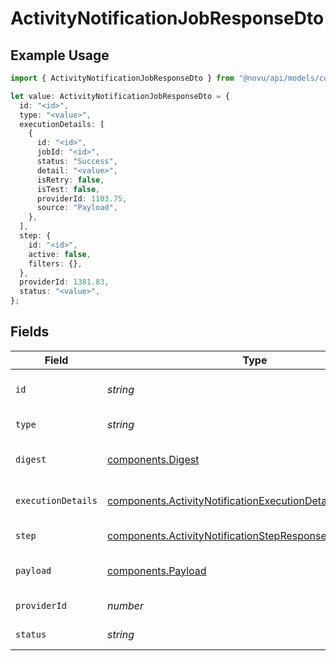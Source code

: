 # ActivityNotificationJobResponseDto

## Example Usage

```typescript
import { ActivityNotificationJobResponseDto } from "@novu/api/models/components";

let value: ActivityNotificationJobResponseDto = {
  id: "<id>",
  type: "<value>",
  executionDetails: [
    {
      id: "<id>",
      jobId: "<id>",
      status: "Success",
      detail: "<value>",
      isRetry: false,
      isTest: false,
      providerId: 1103.75,
      source: "Payload",
    },
  ],
  step: {
    id: "<id>",
    active: false,
    filters: {},
  },
  providerId: 1381.83,
  status: "<value>",
};
```

## Fields

| Field                                                                                                                                    | Type                                                                                                                                     | Required                                                                                                                                 | Description                                                                                                                              |
| ---------------------------------------------------------------------------------------------------------------------------------------- | ---------------------------------------------------------------------------------------------------------------------------------------- | ---------------------------------------------------------------------------------------------------------------------------------------- | ---------------------------------------------------------------------------------------------------------------------------------------- |
| `id`                                                                                                                                     | *string*                                                                                                                                 | :heavy_check_mark:                                                                                                                       | Unique identifier of the job                                                                                                             |
| `type`                                                                                                                                   | *string*                                                                                                                                 | :heavy_check_mark:                                                                                                                       | Type of the job                                                                                                                          |
| `digest`                                                                                                                                 | [components.Digest](../../models/components/digest.md)                                                                                   | :heavy_minus_sign:                                                                                                                       | Optional digest for the job                                                                                                              |
| `executionDetails`                                                                                                                       | [components.ActivityNotificationExecutionDetailResponseDto](../../models/components/activitynotificationexecutiondetailresponsedto.md)[] | :heavy_check_mark:                                                                                                                       | Execution details of the job                                                                                                             |
| `step`                                                                                                                                   | [components.ActivityNotificationStepResponseDto](../../models/components/activitynotificationstepresponsedto.md)                         | :heavy_check_mark:                                                                                                                       | Step details of the job                                                                                                                  |
| `payload`                                                                                                                                | [components.Payload](../../models/components/payload.md)                                                                                 | :heavy_minus_sign:                                                                                                                       | Optional payload for the job                                                                                                             |
| `providerId`                                                                                                                             | *number*                                                                                                                                 | :heavy_check_mark:                                                                                                                       | Provider ID of the job                                                                                                                   |
| `status`                                                                                                                                 | *string*                                                                                                                                 | :heavy_check_mark:                                                                                                                       | Status of the job                                                                                                                        |